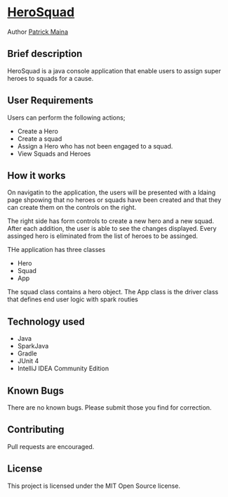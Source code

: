 # [HeroSquad ](https://github.com/pkminor/HeroSquad)

Author [Patrick Maina](https://github.com/pkminor)

## Brief description

HeroSquad is a java console application that enable users to assign super heroes to squads for a cause.

## User Requirements

Users can perform the following actions;
- Create a Hero
- Create a squad
- Assign a Hero who has not been engaged to a squad.
- View Squads and Heroes

## How it works
On navigatin to the application, the users will be presented with a ldaing page shpowing that no heroes or
 squads have been created and that they can create them on the controls on the right.
 
The right side has form controls to create a new hero and a new squad. After each addition,
 the user is able to see the changes displayed. Every assinged hero is eliminated from the list of heroes to be assinged.
 
 THe application has three classes
 - Hero
 - Squad
 - App
 
 The squad class contains a hero object.
 The App class is the driver class that defines end user logic with spark routies
## Technology used
 - Java
 - SparkJava
 - Gradle
 - JUnit 4
 - IntelliJ IDEA Community Edition

## Known Bugs
There are no known bugs. Please submit those you find for correction.

## Contributing
Pull requests are encouraged.

## License
This project is licensed under the MIT Open Source license.
